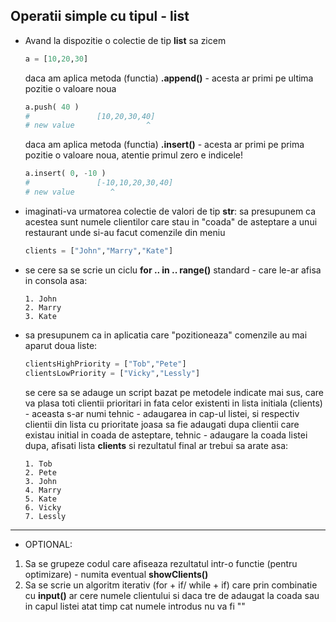 ## Operatii simple cu tipul - list


* Avand la dispozitie o colectie de tip **list** sa zicem 
  ```py
  a = [10,20,30]
  ```
  daca am aplica metoda (functia) **.append()** - acesta ar primi pe ultima pozitie o valoare noua
  ```py
  a.push( 40 )
  #               [10,20,30,40]
  # new value                ^
  ```
  daca am aplica metoda (functia) **.insert()** - acesta ar primi pe prima pozitie o valoare noua, atentie primul zero e indicele!
  ```py
  a.insert( 0, -10 )
  #               [-10,10,20,30,40]
  # new value        ^
  ```

* imaginati-va urmatorea colectie de valori de tip **str**: sa presupunem ca acestea sunt numele clientilor care stau in "coada" de asteptare a unui restaurant unde si-au facut comenzile din meniu 
  ```py
  clients = ["John","Marry","Kate"]
  ```
* se cere sa se scrie un ciclu **for .. in .. range()** standard - care le-ar afisa in consola asa:
  ```
  1. John
  2. Marry
  3. Kate
  ```
* sa presupunem ca in aplicatia care "pozitioneaza"  comenzile au mai aparut doua liste:
  ```py
  clientsHighPriority = ["Tob","Pete"]
  clientsLowPriority = ["Vicky","Lessly"]
  ```
  se cere sa se adauge un script bazat pe metodele indicate mai sus, care va plasa toti clientii prioritari in fata celor existenti in lista initiala (clients) -  aceasta s-ar numi tehnic - adaugarea in cap-ul listei, si respectiv clientii din lista cu prioritate joasa sa fie adaugati dupa clientii care existau initial in coada de asteptare, tehnic - adaugare la coada listei
  dupa, afisati lista **clients** si rezultatul final ar trebui sa arate asa:
  ```
  1. Tob
  2. Pete
  3. John
  4. Marry
  5. Kate
  6. Vicky
  7. Lessly
  ```   
---
* OPTIONAL:
 1. Sa se grupeze codul care afiseaza rezultatul intr-o functie (pentru optimizare) - numita eventual **showClients()**
 2. Sa se scrie un algoritm iterativ (for + if/ while + if) care prin combinatie cu **input()** ar cere numele clientului si daca tre de adaugat la coada sau in capul listei atat timp cat numele introdus nu va fi ""
  
  
